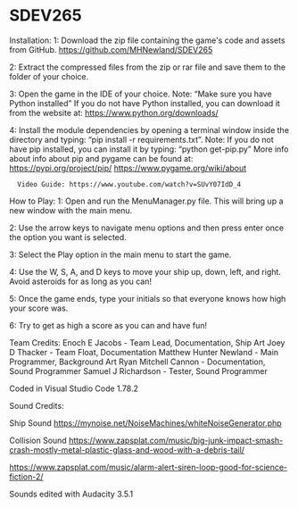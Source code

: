 # SDEV265

Installation: 
1:    Download the zip file containing the game's code and assets from GitHub.
      https://github.com/MHNewland/SDEV265

2:    Extract the compressed files from the zip or rar file and save them to the folder of your choice.

3:    Open the game in the IDE of your choice.
      Note: “Make sure you have Python installed”
      If you do not have Python installed, you can download it from the website at: https://www.python.org/downloads/
      

4:    Install the module dependencies by opening a terminal window inside the directory and typing: “pip install -r requirements.txt”.
      Note: If you do not have pip installed, you can install it by typing: “python get-pip.py”
      More info about info about pip and pygame can be found at:
      https://pypi.org/project/pip/
      https://www.pygame.org/wiki/about

      Video Guide: https://www.youtube.com/watch?v=SUvY07IdD_4


How to Play: 
1:    Open and run the MenuManager.py file. This will bring up a new window with the main menu.

2:    Use the arrow keys to navigate menu options and then press enter once the option you want is selected.


3:    Select the Play option in the main menu to start the game.


4:    Use the W, S, A, and D keys to move your ship up, down, left, and right. Avoid asteroids for as long as you can!


5:    Once the game ends, type your initials so that everyone knows how high your score was.


6:    Try to get as high a score as you can and have fun!


Team Credits:
Enoch E Jacobs - Team Lead, Documentation, Ship Art
Joey D Thacker - Team Float, Documentation
Matthew Hunter Newland - Main Programmer, Background Art
Ryan Mitchell Cannon - Documentation, Sound Programmer
Samuel J Richardson - Tester, Sound Programmer

Coded in Visual Studio Code 1.78.2

Sound Credits:

Ship Sound
https://mynoise.net/NoiseMachines/whiteNoiseGenerator.php

Collision Sound
https://www.zapsplat.com/music/big-junk-impact-smash-crash-mostly-metal-plastic-glass-and-wood-with-a-debris-tail/

https://www.zapsplat.com/music/alarm-alert-siren-loop-good-for-science-fiction-2/

Sounds edited with Audacity 3.5.1

